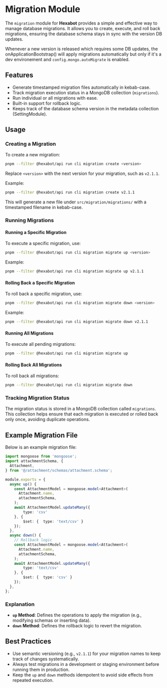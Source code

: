 # Migration Module

The `migration` module for **Hexabot** provides a simple and effective way to manage database migrations. It allows you to create, execute, and roll back migrations, ensuring the database schema stays in sync with the version DB updates.

Whenever a new version is released which requires some DB updates, the onApplicationBootstrap()
will apply migrations automatically but only if it's a dev environement and `config.mongo.autoMigrate` is enabled.

## Features

- Generate timestamped migration files automatically in kebab-case.
- Track migration execution status in a MongoDB collection (`migrations`).
- Run individual or all migrations with ease.
- Built-in support for rollback logic.
- Keeps track of the database schema version in the metadata collection (SettingModule).

## Usage

### Creating a Migration

To create a new migration:

```bash
pnpm --filter @hexabot/api run cli migration create <version>
```

Replace `<version>` with the next version for your migration, such as `v2.1.1`.

Example:

```bash
pnpm --filter @hexabot/api run cli migration create v2.1.1
```

This will generate a new file under `src/migration/migrations/` with a timestamped filename in kebab-case.

### Running Migrations

#### Running a Specific Migration

To execute a specific migration, use:

```bash
pnpm --filter @hexabot/api run cli migration migrate up <version>
```

Example:

```bash
pnpm --filter @hexabot/api run cli migration migrate up v2.1.1
```

#### Rolling Back a Specific Migration

To roll back a specific migration, use:

```bash
pnpm --filter @hexabot/api run cli migration migrate down <version>
```

Example:

```bash
pnpm --filter @hexabot/api run cli migration migrate down v2.1.1
```

#### Running All Migrations

To execute all pending migrations:

```bash
pnpm --filter @hexabot/api run cli migration migrate up
```

#### Rolling Back All Migrations

To roll back all migrations:

```bash
pnpm --filter @hexabot/api run cli migration migrate down
```

### Tracking Migration Status

The migration status is stored in a MongoDB collection called `migrations`. This collection helps ensure that each migration is executed or rolled back only once, avoiding duplicate operations.

## Example Migration File

Below is an example migration file:

```typescript
import mongoose from 'mongoose';
import attachmentSchema, {
  Attachment,
} from '@/attachment/schemas/attachment.schema';

module.exports = {
  async up() {
    const AttachmentModel = mongoose.model<Attachment>(
      Attachment.name,
      attachmentSchema,
    );
    await AttachmentModel.updateMany({
        type: 'csv'
    }, {
        $set: {  type: 'text/csv' }
    });
  },
  async down() {
    // Rollback logic
    const AttachmentModel = mongoose.model<Attachment>(
      Attachment.name,
      attachmentSchema,
    );
    await AttachmentModel.updateMany({
        type: 'text/csv'
    }, {
        $set: {  type: 'csv' }
    });
  },
};
```

### Explanation

- **`up` Method**: Defines the operations to apply the migration (e.g., modifying schemas or inserting data).
- **`down` Method**: Defines the rollback logic to revert the migration.

## Best Practices

- Use semantic versioning (e.g., `v2.1.1`) for your migration names to keep track of changes systematically.
- Always test migrations in a development or staging environment before running them in production.
- Keep the `up` and `down` methods idempotent to avoid side effects from repeated execution.
